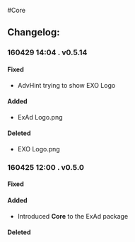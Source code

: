 #Core  
## Changelog:   

### 160429 14:04 . v0.5.14  
#### Fixed  
* AdvHint trying to show EXO Logo  

#### Added
* ExAd Logo.png  

#### Deleted
* EXO Logo.png
 
### 160425 12:00 . v0.5.0  
#### Fixed  
#### Added  
* Introduced **Core** to the ExAd package
#### Deleted  
